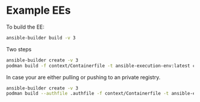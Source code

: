 # Example EEs

To build the EE:
```bash
ansible-builder build -v 3
```

Two steps
```bash
ansible-builder create -v 3
podman build -f context/Containerfile -t ansible-execution-env:latest context
```

In case your are either pulling or pushing to an private registry.
```bash
ansible-builder create -v 3
podman build --authfile .authfile -f context/Containerfile -t ansible-execution-env:latest context
```

